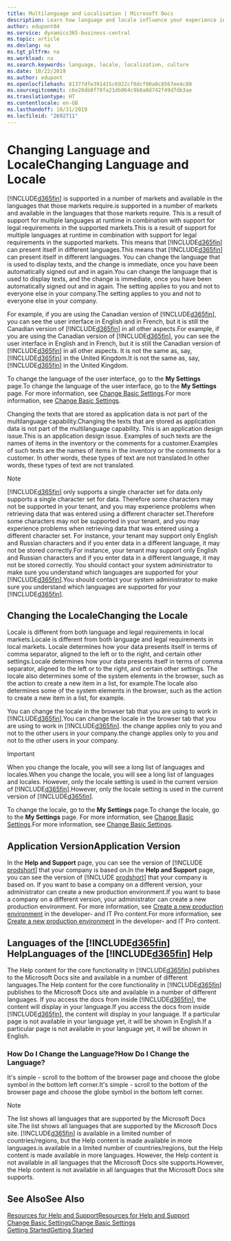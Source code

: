 ```yaml
---
title: Multilanguage and Localisation | Microsoft Docs
description: Learn how language and locale influence your experience in Business Central.
author: edupont04
ms.service: dynamics365-business-central
ms.topic: article
ms.devlang: na
ms.tgt_pltfrm: na
ms.workload: na
ms.search.keywords: language, locale, localization, culture
ms.date: 10/22/2019
ms.author: edupont
ms.openlocfilehash: 81377dfe391415c6922cf0dcf00a8c8567ee4c80
ms.sourcegitcommit: c6e28db8f78fa21db064c9b8a8d742f49d7db3ae
ms.translationtype: HT
ms.contentlocale: en-GB
ms.lasthandoff: 10/31/2019
ms.locfileid: "2692711"
---
```

# <a name="changing-language-and-locale"></a><span data-ttu-id="4e150-103">Changing Language and Locale</span><span class="sxs-lookup"><span data-stu-id="4e150-103">Changing Language and Locale</span></span>

[!INCLUDE[d365fin](includes/d365fin_md.md)] <span data-ttu-id="4e150-104">is supported in a number of markets and available in the languages that those markets require.</span><span class="sxs-lookup"><span data-stu-id="4e150-104">is supported in a number of markets and available in the languages that those markets require.</span></span> <span data-ttu-id="4e150-105">This is a result of support for multiple languages at runtime in combination with support for legal requirements in the supported markets.</span><span class="sxs-lookup"><span data-stu-id="4e150-105">This is a result of support for multiple languages at runtime in combination with support for legal requirements in the supported markets.</span></span> <span data-ttu-id="4e150-106">This means that [!INCLUDE[d365fin](includes/d365fin_md.md)] can present itself in different languages.</span><span class="sxs-lookup"><span data-stu-id="4e150-106">This means that [!INCLUDE[d365fin](includes/d365fin_md.md)] can present itself in different languages.</span></span> <span data-ttu-id="4e150-107">You can change the language that is used to display texts, and the change is immediate, once you have been automatically signed out and in again.</span><span class="sxs-lookup"><span data-stu-id="4e150-107">You can change the language that is used to display texts, and the change is immediate, once you have been automatically signed out and in again.</span></span> <span data-ttu-id="4e150-108">The setting applies to you and not to everyone else in your company.</span><span class="sxs-lookup"><span data-stu-id="4e150-108">The setting applies to you and not to everyone else in your company.</span></span>  

<span data-ttu-id="4e150-109">For example, if you are using the Canadian version of [!INCLUDE[d365fin](includes/d365fin_md.md)], you can see the user interface in English and in French, but it is still the Canadian version of [!INCLUDE[d365fin](includes/d365fin_md.md)] in all other aspects.</span><span class="sxs-lookup"><span data-stu-id="4e150-109">For example, if you are using the Canadian version of [!INCLUDE[d365fin](includes/d365fin_md.md)], you can see the user interface in English and in French, but it is still the Canadian version of [!INCLUDE[d365fin](includes/d365fin_md.md)] in all other aspects.</span></span> <span data-ttu-id="4e150-110">It is not the same as, say, [!INCLUDE[d365fin](includes/d365fin_md.md)] in the United Kingdom.</span><span class="sxs-lookup"><span data-stu-id="4e150-110">It is not the same as, say, [!INCLUDE[d365fin](includes/d365fin_md.md)] in the United Kingdom.</span></span>  

<span data-ttu-id="4e150-111">To change the language of the user interface, go to the **My Settings** page.</span><span class="sxs-lookup"><span data-stu-id="4e150-111">To change the language of the user interface, go to the **My Settings** page.</span></span> <span data-ttu-id="4e150-112">For more information, see [Change Basic Settings](ui-change-basic-settings.md#language).</span><span class="sxs-lookup"><span data-stu-id="4e150-112">For more information, see [Change Basic Settings](ui-change-basic-settings.md#language).</span></span>  

<span data-ttu-id="4e150-113">Changing the texts that are stored as application data is not part of the multilanguage capability.</span><span class="sxs-lookup"><span data-stu-id="4e150-113">Changing the texts that are stored as application data is not part of the multilanguage capability.</span></span> <span data-ttu-id="4e150-114">This is an application design issue.</span><span class="sxs-lookup"><span data-stu-id="4e150-114">This is an application design issue.</span></span> <span data-ttu-id="4e150-115">Examples of such texts are the names of items in the inventory or the comments for a customer.</span><span class="sxs-lookup"><span data-stu-id="4e150-115">Examples of such texts are the names of items in the inventory or the comments for a customer.</span></span> <span data-ttu-id="4e150-116">In other words, these types of text are not translated.</span><span class="sxs-lookup"><span data-stu-id="4e150-116">In other words, these types of text are not translated.</span></span>  

> [!NOTE]  
> [!INCLUDE[d365fin](includes/d365fin_md.md)] <span data-ttu-id="4e150-117">only supports a single character set for data.</span><span class="sxs-lookup"><span data-stu-id="4e150-117">only supports a single character set for data.</span></span> <span data-ttu-id="4e150-118">Therefore some characters may not be supported in your tenant, and you may experience problems when retrieving data that was entered using a different character set.</span><span class="sxs-lookup"><span data-stu-id="4e150-118">Therefore some characters may not be supported in your tenant, and you may experience problems when retrieving data that was entered using a different character set.</span></span> <span data-ttu-id="4e150-119">For instance, your tenant may support only English and Russian characters and if you enter data in a different language, it may not be stored correctly.</span><span class="sxs-lookup"><span data-stu-id="4e150-119">For instance, your tenant may support only English and Russian characters and if you enter data in a different language, it may not be stored correctly.</span></span> <span data-ttu-id="4e150-120">You should contact your system administrator to make sure you understand which languages are supported for your [!INCLUDE[d365fin](includes/d365fin_md.md)].</span><span class="sxs-lookup"><span data-stu-id="4e150-120">You should contact your system administrator to make sure you understand which languages are supported for your [!INCLUDE[d365fin](includes/d365fin_md.md)].</span></span>  

## <a name="changing-the-locale"></a><span data-ttu-id="4e150-121">Changing the Locale</span><span class="sxs-lookup"><span data-stu-id="4e150-121">Changing the Locale</span></span>
<span data-ttu-id="4e150-122">Locale is different from both language and legal requirements in local markets.</span><span class="sxs-lookup"><span data-stu-id="4e150-122">Locale is different from both language and legal requirements in local markets.</span></span> <span data-ttu-id="4e150-123">Locale determines how your data presents itself in terms of comma separator, aligned to the left or to the right, and certain other settings.</span><span class="sxs-lookup"><span data-stu-id="4e150-123">Locale determines how your data presents itself in terms of comma separator, aligned to the left or to the right, and certain other settings.</span></span> <span data-ttu-id="4e150-124">The locale also determines some of the system elements in the browser, such as the action to create a new item in a list, for example.</span><span class="sxs-lookup"><span data-stu-id="4e150-124">The locale also determines some of the system elements in the browser, such as the action to create a new item in a list, for example.</span></span>  

<span data-ttu-id="4e150-125">You can change the locale in the browser tab that you are using to work in [!INCLUDE[d365fin](includes/d365fin_md.md)].</span><span class="sxs-lookup"><span data-stu-id="4e150-125">You can change the locale in the browser tab that you are using to work in [!INCLUDE[d365fin](includes/d365fin_md.md)].</span></span> <span data-ttu-id="4e150-126">the change applies only to you and not to the other users in your company.</span><span class="sxs-lookup"><span data-stu-id="4e150-126">the change applies only to you and not to the other users in your company.</span></span>  

> [!IMPORTANT]  
>  <span data-ttu-id="4e150-127">When you change the locale, you will see a long list of languages and locales.</span><span class="sxs-lookup"><span data-stu-id="4e150-127">When you change the locale, you will see a long list of languages and locales.</span></span> <span data-ttu-id="4e150-128">However, only the locale setting is used in the current version of [!INCLUDE[d365fin](includes/d365fin_md.md)].</span><span class="sxs-lookup"><span data-stu-id="4e150-128">However, only the locale setting is used in the current version of [!INCLUDE[d365fin](includes/d365fin_md.md)].</span></span>  

<span data-ttu-id="4e150-129">To change the locale, go to the **My Settings** page.</span><span class="sxs-lookup"><span data-stu-id="4e150-129">To change the locale, go to the **My Settings** page.</span></span> <span data-ttu-id="4e150-130">For more information, see [Change Basic Settings](ui-change-basic-settings.md).</span><span class="sxs-lookup"><span data-stu-id="4e150-130">For more information, see [Change Basic Settings](ui-change-basic-settings.md).</span></span>  

## <a name="application-version"></a><span data-ttu-id="4e150-131">Application Version</span><span class="sxs-lookup"><span data-stu-id="4e150-131">Application Version</span></span>

<span data-ttu-id="4e150-132">In the **Help and Support** page, you can see the version of [!INCLUDE [prodshort](includes/prodshort.md)] that your company is based on.</span><span class="sxs-lookup"><span data-stu-id="4e150-132">In the **Help and Support** page, you can see the version of [!INCLUDE [prodshort](includes/prodshort.md)] that your company is based on.</span></span> <span data-ttu-id="4e150-133">If you want to base a company on a different version, your administrator can create a new production environment.</span><span class="sxs-lookup"><span data-stu-id="4e150-133">If you want to base a company on a different version, your administrator can create a new production environment.</span></span> <span data-ttu-id="4e150-134">For more information, see [Create a new production environment](/dynamics365/business-central/dev-itpro/administration/tenant-admin-center-environments#create-a-new-production-environment) in the developer- and IT Pro content.</span><span class="sxs-lookup"><span data-stu-id="4e150-134">For more information, see [Create a new production environment](/dynamics365/business-central/dev-itpro/administration/tenant-admin-center-environments#create-a-new-production-environment) in the developer- and IT Pro content.</span></span>  

## <a name="languages-of-the-included365finincludesd365fin_mdmd-help"></a><span data-ttu-id="4e150-135">Languages of the [!INCLUDE[d365fin](includes/d365fin_md.md)] Help</span><span class="sxs-lookup"><span data-stu-id="4e150-135">Languages of the [!INCLUDE[d365fin](includes/d365fin_md.md)] Help</span></span>
<span data-ttu-id="4e150-136">The Help content for the core functionality in [!INCLUDE[d365fin](includes/d365fin_md.md)] publishes to the Microsoft Docs site and available in a number of different languages.</span><span class="sxs-lookup"><span data-stu-id="4e150-136">The Help content for the core functionality in [!INCLUDE[d365fin](includes/d365fin_md.md)] publishes to the Microsoft Docs site and available in a number of different languages.</span></span> <span data-ttu-id="4e150-137">If you access the docs from inside [!INCLUDE[d365fin](includes/d365fin_md.md)], the content will display in your language.</span><span class="sxs-lookup"><span data-stu-id="4e150-137">If you access the docs from inside [!INCLUDE[d365fin](includes/d365fin_md.md)], the content will display in your language.</span></span> <span data-ttu-id="4e150-138">If a particular page is not available in your language yet, it will be shown in English.</span><span class="sxs-lookup"><span data-stu-id="4e150-138">If a particular page is not available in your language yet, it will be shown in English.</span></span>

### <a name="how-do-i-change-the-language"></a><span data-ttu-id="4e150-139">How Do I Change the Language?</span><span class="sxs-lookup"><span data-stu-id="4e150-139">How Do I Change the Language?</span></span>
<span data-ttu-id="4e150-140">It's simple - scroll to the bottom of the browser page and choose the globe symbol in the bottom left corner.</span><span class="sxs-lookup"><span data-stu-id="4e150-140">It's simple - scroll to the bottom of the browser page and choose the globe symbol in the bottom left corner.</span></span>

> [!NOTE]  
> <span data-ttu-id="4e150-141">The list shows all languages that are supported by the Microsoft Docs site.</span><span class="sxs-lookup"><span data-stu-id="4e150-141">The list shows all languages that are supported by the Microsoft Docs site.</span></span> [!INCLUDE[d365fin](includes/d365fin_md.md)] <span data-ttu-id="4e150-142">is available in a limited number of countries/regions, but the Help content is made available in more languages.</span><span class="sxs-lookup"><span data-stu-id="4e150-142">is available in a limited number of countries/regions, but the Help content is made available in more languages.</span></span> <span data-ttu-id="4e150-143">However, the Help content is not available in all languages that the Microsoft Docs site supports.</span><span class="sxs-lookup"><span data-stu-id="4e150-143">However, the Help content is not available in all languages that the Microsoft Docs site supports.</span></span>

## <a name="see-also"></a><span data-ttu-id="4e150-144">See Also</span><span class="sxs-lookup"><span data-stu-id="4e150-144">See Also</span></span>

[<span data-ttu-id="4e150-145">Resources for Help and Support</span><span class="sxs-lookup"><span data-stu-id="4e150-145">Resources for Help and Support</span></span>](product-help-and-support.md)  
[<span data-ttu-id="4e150-146">Change Basic Settings</span><span class="sxs-lookup"><span data-stu-id="4e150-146">Change Basic Settings</span></span>](ui-change-basic-settings.md)  
[<span data-ttu-id="4e150-147">Getting Started</span><span class="sxs-lookup"><span data-stu-id="4e150-147">Getting Started</span></span>](product-get-started.md)  

